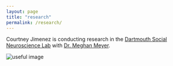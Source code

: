 ```yaml
---
layout: page
title: "research"
permalink: /research/
---
```


Courtney Jimenez is conducting research in the [Dartmouth Social Neuroscience Lab](http://www.dartmouth-socialneurolab.com/) with [Dr. Meghan Meyer](https://scholar.google.com/citations?user=4tyQoi0AAAAJ&hl=en).


![useful image](http://courtneyannjimenez.github.io/assets/dartmouth.jpeg)
